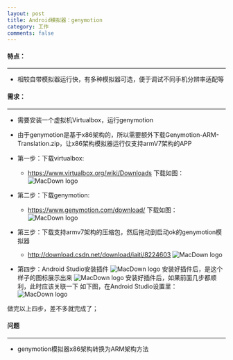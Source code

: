 ```yaml
---
layout: post
title: Android模拟器：genymotion 
category: 工作
comments: false
---
```

  
#### 特点：
----

* 相较自带模拟器运行快，有多种模拟器可选，便于调试不同手机分辨率适配等

#### 需求：
----
* 需要安装一个虚拟机Virtualbox，运行genymotion
* 由于genymotion是基于x86架构的，所以需要额外下载Genymotion-ARM-Translation.zip，让x86架构模拟器运行仅支持armV7架构的APP


* 第一步：下载virtualbox:
	* <https://www.virtualbox.org/wiki/Downloads>
	 下载如图：
	 ![MacDown logo](https://github.com/iWatching/blog/blob/gh-pages/images/geny1.png?raw=true)
	 
	 
* 第二步：下载genymotion:
	* <https://www.genymotion.com/download/>
	 下载如图：
	![MacDown logo](https://github.com/iWatching/blog/blob/gh-pages/images/geny2.png?raw=true)
	
* 第三步：下载支持armv7架构的压缩包，然后拖动到启动ok的genymotion模拟器 
	* <http://download.csdn.net/download/iaiti/8224603>
	![MacDown logo](https://github.com/iWatching/blog/blob/gh-pages/images/geny3.png?raw=true)
	
* 第四步：Android Studio安装插件
	  ![MacDown logo](https://github.com/iWatching/blog/blob/gh-pages/images/geny4.png?raw=true)
 安装好插件后，是这个样子的图标展示出来
	![MacDown logo](https://github.com/iWatching/blog/blob/gh-pages/images/geny5.png?raw=true)
安装好插件后，如果前面几步都顺利，此时应该关联一下
如下图，在Android Studio设置里：
![MacDown logo](https://github.com/iWatching/blog/blob/gh-pages/images/geny6.png?raw=true)

做完以上四步，差不多就完成了；

#### 问题
----

* genymotion模拟器x86架构转换为ARM架构方法
	